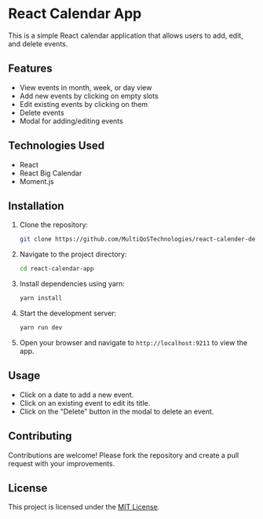 # React Calendar App

This is a simple React calendar application that allows users to add, edit, and delete events.

## Features

- View events in month, week, or day view
- Add new events by clicking on empty slots
- Edit existing events by clicking on them
- Delete events
- Modal for adding/editing events

## Technologies Used

- React
- React Big Calendar
- Moment.js

## Installation

1. Clone the repository:

    ```bash
    git clone https://github.com/MultiQoSTechnologies/react-calender-demo.git
    ```    

2. Navigate to the project directory:

    ```bash
    cd react-calendar-app
    ```
    
3. Install dependencies using yarn:

    ```bash
    yarn install
    ```    

4. Start the development server:

    ```bash
    yarn run dev
    ```

5. Open your browser and navigate to `http://localhost:9211` to view the app.



## Usage

- Click on a date to add a new event.
- Click on an existing event to edit its title.
- Click on the "Delete" button in the modal to delete an event.

## Contributing

Contributions are welcome! Please fork the repository and create a pull request with your improvements.

## License

This project is licensed under the [MIT License](LICENSE).
